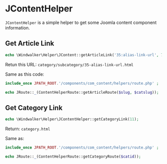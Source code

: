 # JContentHelper

`JContentHelper` is a simple helper to get some Joomla content component information.

## Get Article Link

``` php
echo \Windwalker\Helper\JContent::getArticleLink('35:alias-link-url', 7);
```

Retun this URL: `category/subcategory/35-alias-link-url.html`

Same as this code:

``` php
include_once JPATH_ROOT.'/components/com_content/helpers/route.php' ;

echo JRoute::_(ContentHelperRoute::getArticleRoute($slug, $catslug));
```

## Get Category Link

``` php
echo \Windwalker\Helper\JContentHelper::getCategoryLink(11);
```

Return: `category.html`

Same as:

``` php
include_once JPATH_ROOT.'/components/com_content/helpers/route.php' ;

echo JRoute::_(ContentHelperRoute::getCategoryRoute($catid));
```

